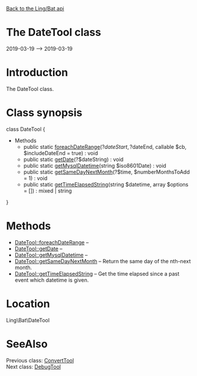 [Back to the Ling/Bat api](https://github.com/lingtalfi/Bat/blob/master/doc/api/Ling/Bat.md)



The DateTool class
================
2019-03-19 --> 2019-03-19






Introduction
============

The DateTool class.



Class synopsis
==============


class <span class="pl-k">DateTool</span>  {

- Methods
    - public static [foreachDateRange](https://github.com/lingtalfi/Bat/blob/master/doc/api/Ling/Bat/DateTool/foreachDateRange.md)(?$dateStart, ?$dateEnd, callable $cb, $includeDateEnd = true) : void
    - public static [getDate](https://github.com/lingtalfi/Bat/blob/master/doc/api/Ling/Bat/DateTool/getDate.md)(?$dateString) : void
    - public static [getMysqlDatetime](https://github.com/lingtalfi/Bat/blob/master/doc/api/Ling/Bat/DateTool/getMysqlDatetime.md)(string $iso8601Date) : void
    - public static [getSameDayNextMonth](https://github.com/lingtalfi/Bat/blob/master/doc/api/Ling/Bat/DateTool/getSameDayNextMonth.md)(?$time, $numberMonthsToAdd = 1) : void
    - public static [getTimeElapsedString](https://github.com/lingtalfi/Bat/blob/master/doc/api/Ling/Bat/DateTool/getTimeElapsedString.md)(string $datetime, array $options = []) : mixed | string

}






Methods
==============

- [DateTool::foreachDateRange](https://github.com/lingtalfi/Bat/blob/master/doc/api/Ling/Bat/DateTool/foreachDateRange.md) &ndash; 
- [DateTool::getDate](https://github.com/lingtalfi/Bat/blob/master/doc/api/Ling/Bat/DateTool/getDate.md) &ndash; 
- [DateTool::getMysqlDatetime](https://github.com/lingtalfi/Bat/blob/master/doc/api/Ling/Bat/DateTool/getMysqlDatetime.md) &ndash; 
- [DateTool::getSameDayNextMonth](https://github.com/lingtalfi/Bat/blob/master/doc/api/Ling/Bat/DateTool/getSameDayNextMonth.md) &ndash; Return the same day of the nth-next month.
- [DateTool::getTimeElapsedString](https://github.com/lingtalfi/Bat/blob/master/doc/api/Ling/Bat/DateTool/getTimeElapsedString.md) &ndash; Get the time elapsed since a past event which datetime is given.





Location
=============
Ling\Bat\DateTool


SeeAlso
==============
Previous class: [ConvertTool](https://github.com/lingtalfi/Bat/blob/master/doc/api/Ling/Bat/ConvertTool.md)<br>Next class: [DebugTool](https://github.com/lingtalfi/Bat/blob/master/doc/api/Ling/Bat/DebugTool.md)<br>
